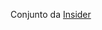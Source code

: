 Conjunto da [Insider](https://www.insiderstore.com.br/products/starter-pack-i-masculino?variant=43655861665941)
